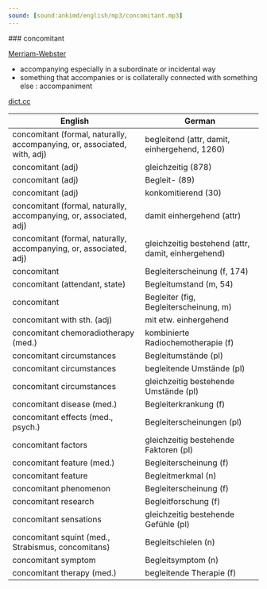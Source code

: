 ```yaml
---
sound: [sound:ankimd/english/mp3/concomitant.mp3]
---
```


\### concomitant

[Merriam-Webster](https://www.merriam-webster.com/dictionary/concomitant)

- accompanying especially in a subordinate or incidental way
- something that accompanies or is collaterally connected with something else : accompaniment

[dict.cc](https://www.dict.cc/concomitant)

| English        | German       |
| -------------- | ------------ |
| concomitant (formal, naturally, accompanying, or, associated, with, adj) | begleitend (attr, damit, einhergehend, 1260) |
| concomitant (adj) | gleichzeitig (878) |
| concomitant (adj) | Begleit- (89) |
| concomitant (adj) | konkomitierend (30) |
| concomitant (formal, naturally, accompanying, or, associated, adj) | damit einhergehend (attr) |
| concomitant (formal, naturally, accompanying, or, associated, adj) | gleichzeitig bestehend (attr, damit, einhergehend) |
| concomitant | Begleiterscheinung (f, 174) |
| concomitant (attendant, state) | Begleitumstand (m, 54) |
| concomitant | Begleiter (fig, Begleiterscheinung, m) |
| concomitant with sth. (adj) | mit etw. einhergehend |
| concomitant chemoradiotherapy (med.) | kombinierte Radiochemotherapie (f) |
| concomitant circumstances | Begleitumstände (pl) |
| concomitant circumstances | begleitende Umstände (pl) |
| concomitant circumstances | gleichzeitig bestehende Umstände (pl) |
| concomitant disease (med.) | Begleiterkrankung (f) |
| concomitant effects (med., psych.) | Begleiterscheinungen (pl) |
| concomitant factors | gleichzeitig bestehende Faktoren (pl) |
| concomitant feature (med.) | Begleiterscheinung (f) |
| concomitant feature | Begleitmerkmal (n) |
| concomitant phenomenon | Begleiterscheinung (f) |
| concomitant research | Begleitforschung (f) |
| concomitant sensations | gleichzeitig bestehende Gefühle (pl) |
| concomitant squint (med., Strabismus, concomitans) | Begleitschielen (n) |
| concomitant symptom | Begleitsymptom (n) |
| concomitant therapy (med.) | begleitende Therapie (f) |
